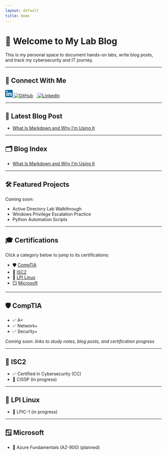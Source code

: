 ```yaml
---
layout: default
title: Home
---
```


# 👋 Welcome to My Lab Blog

This is my personal space to document hands-on labs, write blog posts, and track my cybersecurity and IT journey.

---


## 📎 Connect With Me



<a href="https://www.linkedin.com/in/steven-loucks-846b65270" target="_blank">
  <img src="/assets/icons/linkedin.png" alt="LinkedIn" height="24" />
</a>


<a href="https://github.com/sloucks623" target="_blank">
  <img src="https://cdn.simpleicons.org/github/000000" alt="GitHub" height="24" style="margin-right: 10px;" />
</a>

<a href="https://www.linkedin.com/in/steven-loucks-846b65270" target="_blank">
  <img src="https://cdn.simpleicons.org/linkedin/0077B5" alt="LinkedIn" height="24" />
</a>

---

## 📘 Latest Blog Post

- [What Is Markdown and Why I'm Using It](2024/04/30/what-is-markdown.html)

---

## 🗂 Blog Index

- [What Is Markdown and Why I'm Using It](2024/04/30/what-is-markdown.html)

---

## 🛠 Featured Projects

Coming soon:
- Active Directory Lab Walkthrough
- Windows Privilege Escalation Practice
- Python Automation Scripts

---

## 🎓 Certifications

Click a category below to jump to its certifications:

- 🛡️ [CompTIA](#comptia)
- 🔐 [ISC2](#isc2)
- 🐧 [LPI Linux](#lpi-linux)
- 🪟 [Microsoft](#microsoft)

---

## 🛡️ CompTIA

- ✅ A+
- ✅ Network+
- ✅ Security+

*Coming soon: links to study notes, blog posts, and certification progress*

---

## 🔐 ISC2

- ✅ Certified in Cybersecurity (CC)
- 🔄 CISSP (in progress)

---

## 🐧 LPI Linux

- 🔄 LPIC-1 (in progress)

---

## 🪟 Microsoft

- 🔄 Azure Fundamentals (AZ-900) (planned)
